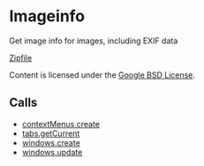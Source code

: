 
Imageinfo
=======

Get image info for images, including EXIF data

[Zipfile](http://developer.chrome.com/extensions/examples/extensions/imageinfo.zip)

Content is licensed under the [Google BSD License](http://code.google.com/google_bsd_license.html).

Calls
-----

* [contextMenus.create](http://developer.chrome.com/extensions/contextMenus.html#method-create)
* [tabs.getCurrent](http://developer.chrome.com/extensions/tabs.html#method-getCurrent)
* [windows.create](http://developer.chrome.com/extensions/windows.html#method-create)
* [windows.update](http://developer.chrome.com/extensions/windows.html#method-update)